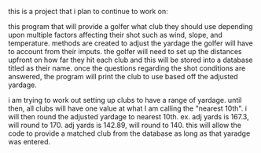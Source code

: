 this is a project that i plan to continue to work on:

this program that will provide a golfer what club they should use depending upon 
multiple factors affecting their shot such as wind, slope, and temperature.
methods are created to adjust the yardage the golfer will have to account 
from their imputs.  the golfer will need to set up the distances upfront
on how far they hit each club and this will be stored into a database titled 
as their name. once the questions regarding the shot conditions are answered,
the program will print the club to use based off the adjusted yardage. 

i am trying to work out setting up clubs to have a range of yardage.  until
then, all clubs will have one value at what I am calling the "nearest 10th".
i will then round the adjusted yardage to nearest 10th. ex. adj yards is 167.3,
will round to 170.  adj yards is 142.89, will round to 140.  this will allow
the code to provide a matched club from the database as long as that yaradge
was entered.
